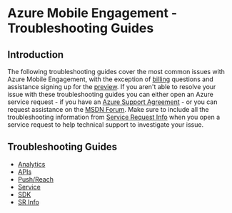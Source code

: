 <properties 
   pageTitle="Azure Mobile Engagement Troubleshooting Guides" 
   description="Troubleshooting Guides for Azure Mobile Engagement" 
   services="mobile-engagement" 
   documentationCenter="" 
   authors="piyushjo" 
   manager="dwrede" 
   editor=""/>

<tags
   ms.service="mobile-engagement"
   ms.devlang="na"
   ms.topic="article"
   ms.tgt_pltfrm="mobile-multiple"
   ms.workload="mobile" 
   ms.date="06/18/2015"
   ms.author="piyushjo"/>

# Azure Mobile Engagement - Troubleshooting Guides

## Introduction
The following troubleshooting guides cover the most common issues with Azure Mobile Engagement, with the exception of [billing][Link 11] questions and assistance signing up for the [preview][Link 7]. If you aren't able to resolve your issue with these troubleshooting guides you can either open an Azure service request - if you have an [Azure Support Agreement](http://azure.microsoft.com/support/options/) - or you can request assistance on the [MSDN Forum][Link 8]. Make sure to include all the troubleshooting information from [Service Request Info](mobile-engagement-troubleshooting-guide-sr-info.md) when you open a service request to help technical support to investigate your issue.

## Troubleshooting Guides
- [Analytics][Link 21]
- [APIs][Link 22]
- [Push/Reach][Link 23]
- [Service][Link 24]
- [SDK][Link 25]
- [SR Info][Link 26]

<!--Link references-->
[Link 7]: https://account.windowsazure.com/PreviewFeatures
[Link 8]: https://social.msdn.microsoft.com/Forums/azure/home?forum=azuremobileengagement
[Link 11]: http://azure.microsoft.com/pricing/details/mobile-engagement/
[Link 21]: mobile-engagement-troubleshooting-guide-analytics.md
[Link 22]: mobile-engagement-troubleshooting-guide-apis.md
[Link 23]: mobile-engagement-troubleshooting-guide-push-reach.md
[Link 24]: mobile-engagement-troubleshooting-guide-service.md
[Link 25]: mobile-engagement-troubleshooting-guide-sdk.md
[Link 26]: mobile-engagement-troubleshooting-guide-sr-info.md

 